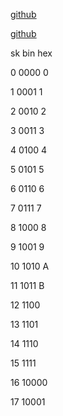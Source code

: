 [github](https://guides.github.com/introduction/git-handbook/)

[github](https://guides.github.com/activities/hello-world/)

sk bin     hex

0 0000   0

1 0001   1

2 0010   2

3 0011   3

4 0100   4

5 0101   5

6 0110   6

7  0111  7

8  1000  8

9  1001  9

10 1010  A

11 1011  B

12 1100

13 1101

14 1110

15 1111

16 10000

17 10001
